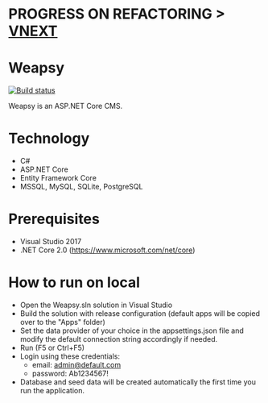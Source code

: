 # PROGRESS ON REFACTORING > [VNEXT](https://github.com/lucabriguglia/Weapsy/tree/vnext)

# Weapsy

[![Build status](https://ci.appveyor.com/api/projects/status/ptwkjgk7gwledwh3/branch/master?svg=true)](https://ci.appveyor.com/project/lucabriguglia/weapsy/branch/master)

Weapsy is an ASP.NET Core CMS.

# Technology

- C#
- ASP.NET Core
- Entity Framework Core
- MSSQL, MySQL, SQLite, PostgreSQL

# Prerequisites

- Visual Studio 2017
- .NET Core 2.0 (https://www.microsoft.com/net/core)

# How to run on local

- Open the Weapsy.sln solution in Visual Studio
- Build the solution with release configuration (default apps will be copied over to the "Apps" folder)
- Set the data provider of your choice in the appsettings.json file and modify the default connection string accordingly if needed.
- Run (F5 or Ctrl+F5)
- Login using these credentials:
  - email: admin@default.com
  - password: Ab1234567!
- Database and seed data will be created automatically the first time you run the application.
